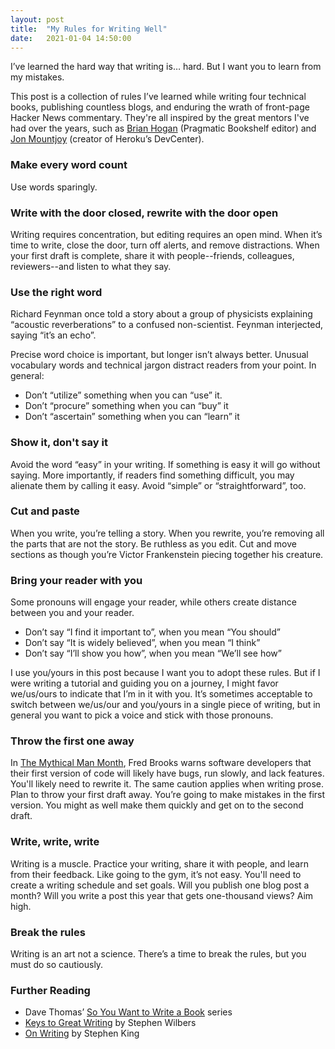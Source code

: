 ```yaml
---
layout: post
title:  "My Rules for Writing Well"
date:   2021-01-04 14:50:00
---
```


I’ve learned the hard way that writing is… hard. But I want you to learn from my mistakes.

This post is a collection of rules I’ve learned while writing four technical books, publishing countless blogs, and enduring the wrath of front-page Hacker News commentary. They're all inspired by the great mentors I've had over the years, such as [Brian Hogan](https://twitter.com/bphogan) (Pragmatic Bookshelf editor) and [Jon Mountjoy](https://twitter.com/jonmountjoy) (creator of Heroku’s DevCenter).

### Make every word count
Use words sparingly.

### Write with the door closed, rewrite with the door open
Writing requires concentration, but editing requires an open mind. When it’s time to write, close the door, turn off alerts, and remove distractions. When your first draft is complete, share it with people--friends, colleagues, reviewers--and listen to what they say.

### Use the right word
Richard Feynman once told a story about a group of physicists explaining “acoustic reverberations” to a confused non-scientist. Feynman interjected, saying “it’s an echo”.

Precise word choice is important, but longer isn’t always better. Unusual vocabulary words and technical jargon distract readers from your point. In general:
* Don’t “utilize” something when you can “use” it.
* Don’t “procure” something when you can “buy” it
* Don’t “ascertain” something when you can “learn” it

### Show it, don't say it
Avoid the word “easy” in your writing. If something is easy it will go without saying. More importantly, if readers find something difficult, you may alienate them by calling it easy. Avoid “simple” or “straightforward”, too.

### Cut and paste
When you write, you’re telling a story. When you rewrite, you’re removing all the parts that are not the story. Be ruthless as you edit. Cut and move sections as though you’re Victor Frankenstein piecing together his creature.

### Bring your reader with you
Some pronouns will engage your reader, while others create distance between you and your reader.
* Don’t say “I find it important to”, when you mean “You should”
* Don’t say “It is widely believed”, when you mean “I think”
* Don’t say “I’ll show you how”, when you mean “We’ll see how”

I use you/yours in this post because I want you to adopt these rules. But if I were writing a tutorial and guiding you on a journey, I might favor we/us/ours to indicate that I’m in it with you. It’s sometimes acceptable to switch between we/us/our and you/yours in a single piece of writing, but in general you want to pick a voice and stick with those pronouns.

### Throw the first one away
In [The Mythical Man Month](https://en.wikipedia.org/wiki/The_Mythical_Man-Month), Fred Brooks warns software developers that their first version of code will likely have bugs, run slowly, and lack features. You'll likely need to rewrite it. The same caution applies when writing prose. Plan to throw your first draft away. You’re going to make mistakes in the first version. You might as well make them quickly and get on to the second draft.

### Write, write, write
Writing is a muscle. Practice your writing, share it with people, and learn from their feedback. Like going to the gym, it’s not easy. You'll need to create a writing schedule and set goals. Will you publish one blog post a month? Will you write a post this year that gets one-thousand views? Aim high.

### Break the rules
Writing is an art not a science. There’s a time to break the rules, but you must do so cautiously.

### Further Reading

* Dave Thomas’ [So You Want to Write a Book](https://pragdave.me/blog/2007/03/04/sywtwab-1-so-you-want-to-write-a-book.html) series
* [Keys to Great Writing](http://www.wilbers.com/Keys.htm) by Stephen Wilbers
* [On Writing](https://en.wikipedia.org/wiki/On_Writing%3A_A_Memoir_of_the_Craft) by Stephen King
